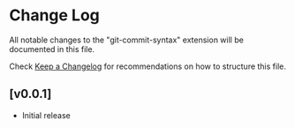 # Change Log

All notable changes to the "git-commit-syntax" extension will be documented in this file.

Check [Keep a Changelog](http://keepachangelog.com/) for recommendations on how to structure this file.

## [v0.0.1]

- Initial release